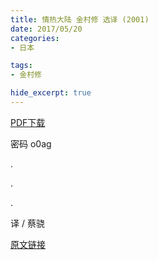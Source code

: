 ```yaml
---
title: 情热大陆 金村修 选译 (2001)
date: 2017/05/20
categories:
- 日本

tags:
- 金村修

hide_excerpt: true
---
```


> 



<!--more-->

[PDF下载](http://pan.baidu.com/s/1gf1Vq4z)

密码
o0ag

.

.

.

译 / 蔡骁

[原文链接](http://v.youku.com/v_show/id_XMzU1NDM0MTY0.html?from=y1.2-1-84.3.1-2.1-1-1-0)